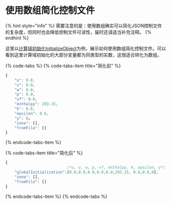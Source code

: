 # 使用数组简化控制文件

{% hint style="info" %}
需要注意的是：使用数组确实可以简化JSON控制文件的复杂度，但同时也会降低控制文件可读性，届时还请适当补充注释。
{% endhint %}

这里以[计算域初始化InitializeObject](control_file/initialize.md#bco)为例，展示如何使用数组简化控制文件。可以看到这里计算域初始化的大部分变量都为同类型的实数，这很适合转化为数组。

{% code-tabs %}
{% code-tabs-item title="简化前" %}
```javascript
{
    "u": 0.0,
    "v": 0.0,
    "w": 0.0,
    "p": 0.0,
    "vf": 0.0,
    "enthalpy": 293.15,
    "k": 0.6,
    "epsilon": 0.6,
    "y": 0，
    "zone": [],
    "fromFile": []
}
```
{% endcode-tabs-item %}

{% code-tabs-item title="简化后" %}
```javascript
{
                           /*u, v, w, p, vf, enthalpy, k, apsilon, y*/
    "globalInitialization":[0.0,0.0,0.0,0.0,0.0,293.15, 0.6,0.6,0],
    "zone": [],
    "fromFile": []
}
```
{% endcode-tabs-item %}
{% endcode-tabs %}



